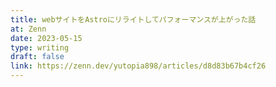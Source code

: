 ```yaml
---
title: webサイトをAstroにリライトしてパフォーマンスが上がった話
at: Zenn
date: 2023-05-15
type: writing
draft: false
link: https://zenn.dev/yutopia898/articles/d8d83b67b4cf26
---
```

